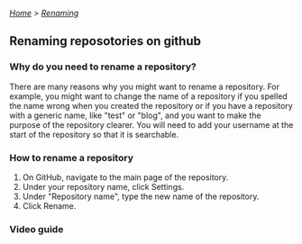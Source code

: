*[Home](../README.md) > [Renaming](renaming.md)*

## Renaming reposotories on github

### Why do you need to rename a repository?

There are many reasons why you might want to rename a repository. For example, you might want to change the name of a repository if you spelled the name wrong when you created the repository or if you have a repository with a generic name, like "test" or "blog", and you want to make the purpose of the repository clearer. You will need to add your username at the start of the repository so that it is searchable.

### How to rename a repository

1. On GitHub, navigate to the main page of the repository.
2. Under your repository name, click Settings.
3. Under "Repository name", type the new name of the repository.
4. Click Rename.

### Video guide




